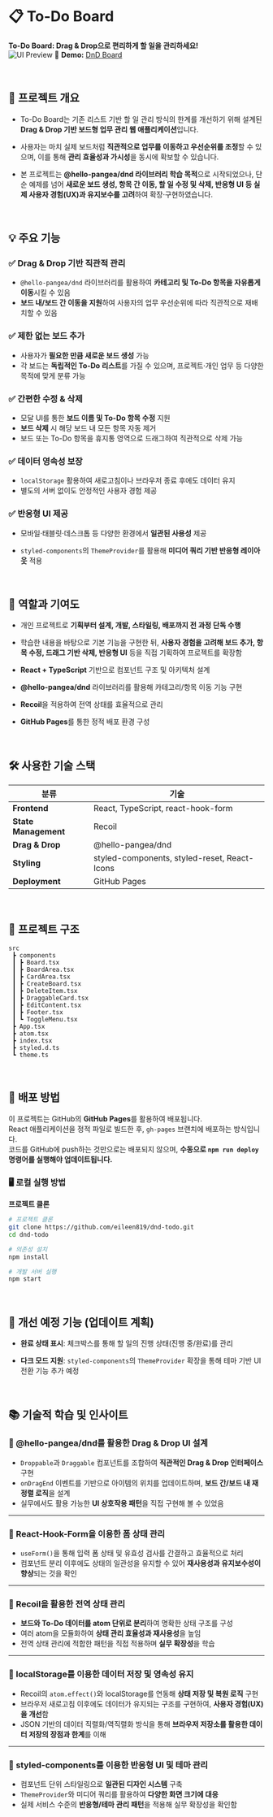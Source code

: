 # 📋 To-Do Board

**To-Do Board: Drag & Drop으로 편리하게 할 일을 관리하세요!**  
![UI Preview](./public/preview.png)
🔗 **Demo:** [DnD Board](https://eileen819.github.io/dnd-todo)

  <br/>

## 📌 프로젝트 개요

- To-Do Board는 기존 리스트 기반 할 일 관리 방식의 한계를 개선하기 위해 설계된 **Drag & Drop 기반 보드형 업무 관리 웹 애플리케이션**입니다.
- 사용자는 마치 실제 보드처럼 **직관적으로 업무를 이동하고 우선순위를 조정**할 수 있으며, 이를 통해 **관리 효율성과 가시성**을 동시에 확보할 수 있습니다.
- 본 프로젝트는 **@hello-pangea/dnd 라이브러리 학습 목적**으로 시작되었으나, 단순 예제를 넘어 **새로운 보드 생성, 항목 간 이동, 할 일 수정 및 삭제, 반응형 UI 등 실제 사용자 경험(UX)과 유지보수를 고려**하여 확장·구현하였습니다.

  <br/>

## 💡 주요 기능

### ✅ Drag & Drop 기반 직관적 관리

- `@hello-pangea/dnd` 라이브러리를 활용하여 **카테고리 및 To-Do 항목을 자유롭게 이동**시킬 수 있음
- **보드 내/보드 간 이동을 지원**하여 사용자의 업무 우선순위에 따라 직관적으로 재배치할 수 있음

### ✅ 제한 없는 보드 추가

- 사용자가 **필요한 만큼 새로운 보드 생성** 가능
- 각 보드는 **독립적인 To-Do 리스트**를 가질 수 있으며, 프로젝트·개인 업무 등 다양한 목적에 맞게 분류 가능

### ✅ 간편한 수정 & 삭제

- 모달 UI를 통한 **보드 이름 및 To-Do 항목 수정** 지원
- **보드 삭제** 시 해당 보드 내 모든 항목 자동 제거
- 보드 또는 To-Do 항목을 휴지통 영역으로 드래그하여 직관적으로 삭제 가능

### ✅ 데이터 영속성 보장

- `localStorage` 활용하여 새로고침이나 브라우저 종료 후에도 데이터 유지
- 별도의 서버 없이도 안정적인 사용자 경험 제공

### ✅ 반응형 UI 제공

- 모바일·태블릿·데스크톱 등 다양한 환경에서 **일관된 사용성** 제공
- `styled-components`의 `ThemeProvider`를 활용해 **미디어 쿼리 기반 반응형 레이아웃** 적용

  <br/>

## 🔎 역할과 기여도

- 개인 프로젝트로 **기획부터 설계, 개발, 스타일링, 배포까지 전 과정 단독 수행**
- 학습한 내용을 바탕으로 기본 기능을 구현한 뒤, **사용자 경험을 고려해 보드 추가, 항목 수정, 드래그 기반 삭제, 반응형 UI** 등을 직접 기획하여 프로젝트를 확장함
- **React + TypeScript** 기반으로 컴포넌트 구조 및 아키텍처 설계
- **@hello-pangea/dnd** 라이브러리를 활용해 카테고리/항목 이동 기능 구현
- **Recoil**을 적용하여 전역 상태를 효율적으로 관리
- **GitHub Pages**를 통한 정적 배포 환경 구성

  <br/>

## 🛠️ 사용한 기술 스택

| 분류                 | 기술                                         |
| -------------------- | -------------------------------------------- |
| **Frontend**         | React, TypeScript, react-hook-form           |
| **State Management** | Recoil                                       |
| **Drag & Drop**      | @hello-pangea/dnd                            |
| **Styling**          | styled-components, styled-reset, React-Icons |
| **Deployment**       | GitHub Pages                                 |

  <br/>

## 📁 프로젝트 구조

```
src
 ┣ components
 ┃ ┣ Board.tsx
 ┃ ┣ BoardArea.tsx
 ┃ ┣ CardArea.tsx
 ┃ ┣ CreateBoard.tsx
 ┃ ┣ DeleteItem.tsx
 ┃ ┣ DraggableCard.tsx
 ┃ ┣ EditContent.tsx
 ┃ ┣ Footer.tsx
 ┃ ┗ ToggleMenu.tsx
 ┣ App.tsx
 ┣ atom.tsx
 ┣ index.tsx
 ┣ styled.d.ts
 ┗ theme.ts
```

  <br/>

## 🚀 배포 방법

이 프로젝트는 GitHub의 **GitHub Pages**를 활용하여 배포됩니다.  
React 애플리케이션을 정적 파일로 빌드한 후, `gh-pages` 브랜치에 배포하는 방식입니다.  
코드를 GitHub에 push하는 것만으로는 배포되지 않으며, **수동으로 `npm run deploy` 명령어를 실행해야 업데이트됩니다.**

### 🖥️ 로컬 실행 방법

**프로젝트 클론**

```bash
# 프로젝트 클론
git clone https://github.com/eileen819/dnd-todo.git
cd dnd-todo

# 의존성 설치
npm install

# 개발 서버 실행
npm start
```

  <br/>

## 🔄 개선 예정 기능 (업데이트 계획)

- **완료 상태 표시**: 체크박스를 통해 할 일의 진행 상태(진행 중/완료)를 관리
- **다크 모드 지원**: `styled-components`의 `ThemeProvider` 확장을 통해 테마 기반 UI 전환 기능 추가 예정

  <br/>

## 📚 기술적 학습 및 인사이트

### 📍 @hello-pangea/dnd를 활용한 Drag & Drop UI 설계

- `Droppable`과 `Draggable` 컴포넌트를 조합하여 **직관적인 Drag & Drop 인터페이스** 구현
- `onDragEnd` 이벤트를 기반으로 아이템의 위치를 업데이트하며, **보드 간/보드 내 재정렬 로직**을 설계
- 실무에서도 활용 가능한 **UI 상호작용 패턴**을 직접 구현해 볼 수 있었음

---

### 📍 React-Hook-Form을 이용한 폼 상태 관리

- `useForm()`을 통해 입력 폼 상태 및 유효성 검사를 간결하고 효율적으로 처리
- 컴포넌트 분리 이후에도 상태의 일관성을 유지할 수 있어 **재사용성과 유지보수성이 향상**되는 것을 확인

---

### 📍 Recoil을 활용한 전역 상태 관리

- **보드와 To-Do 데이터를 atom 단위로 분리**하여 명확한 상태 구조를 구성
- 여러 atom을 모듈화하여 **상태 관리 효율성과 재사용성**을 높임
- 전역 상태 관리에 적합한 패턴을 직접 적용하며 **실무 확장성**을 학습

---

### 📍 localStorage를 이용한 데이터 저장 및 영속성 유지

- Recoil의 `atom.effect()`와 localStorage를 연동해 **상태 저장 및 복원 로직** 구현
- 브라우저 새로고침 이후에도 데이터가 유지되는 구조를 구현하여, **사용자 경험(UX)을 개선**함
- JSON 기반의 데이터 직렬화/역직렬화 방식을 통해 **브라우저 저장소를 활용한 데이터 저장의 장점과 한계**를 이해

---

### 📍 styled-components를 이용한 반응형 UI 및 테마 관리

- 컴포넌트 단위 스타일링으로 **일관된 디자인 시스템** 구축
- `ThemeProvider`와 미디어 쿼리를 활용하여 **다양한 화면 크기에 대응**
- 실제 서비스 수준의 **반응형/테마 관리 패턴**을 적용해 실무 확장성을 확인함
